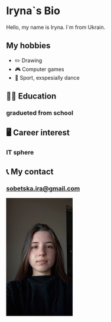 # Iryna`s Bio

Hello, my name is Iryna. I`m from Ukrain.

## My hobbies

- ✏️ Drawing
- 🎮 Computer games
- 💃 Sport, exspesially dance

## 👩‍🎓 Education

### gradueted from school

## 🖥️ Career interest

### IT sphere

## 📞 My contact

### sobetska.ira@gmail.com

![myphoto](./img/iryna.photo.jpg)
